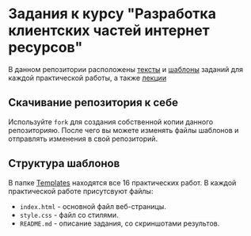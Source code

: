 # Задания к курсу "Разработка клиентских частей интернет ресурсов"

В данном репозитории расположены [тексты](/Tasks) и [шаблоны](/Templates) заданий для каждой практической работы, а также [лекции](/Лекции)

## Скачивание репозитория к себе

Используйте `fork` для создания собственной копии данного репозиторияю. После чего вы можете изменять файлы шаблонов и отправлять изменения в свой репозиторий.

## Структура шаблонов

В папке [Templates](/Templates) находятся все 16 практических работ. В каждой практической работе присутсвуют файлы:

- `index.html` - основной файл веб-страницы.
- `style.css` - файл со стилями.
- `README.md` - описание задания, со скриншотами результов.
